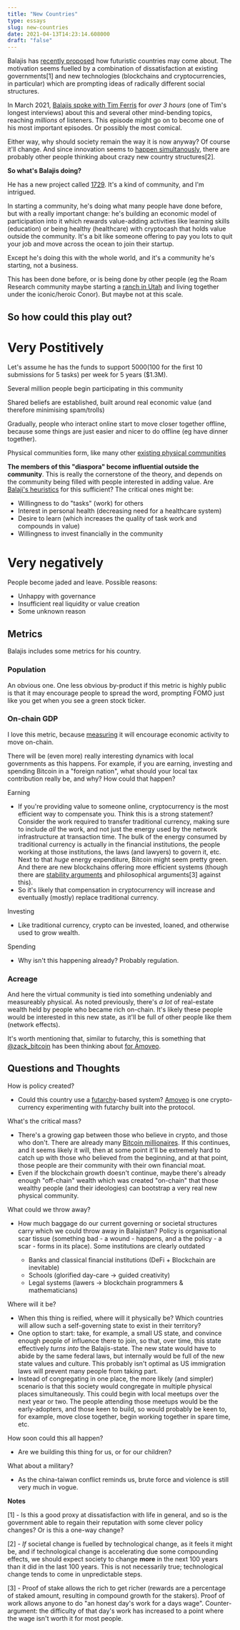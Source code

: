 ```yaml
---
title: "New Countries"
type: essays
slug: new-countries
date: 2021-04-13T14:23:14.608000
draft: "false"
---
```




Balajis has [recently proposed](https://1729.com/how-to-start-a-new-country/#task) how futuristic countries may come about. The motivation seems fuelled by a combination of dissatisfaction at existing governments[1] and new technologies (blockchains and cryptocurrencies, in particular) which are prompting ideas of radically different social structures.

In March 2021, [Balajis spoke with Tim Ferris](https://tim.blog/2021/03/24/balaji-srinivasan/) for _over 3 hours_ (one of Tim's longest interviews) about this and several other mind-bending topics, reaching _millions_ of listeners. This episode might go on to become one of his most important episodes. Or possibly the most comical.

Either way, why should society remain the way it is now anyway? Of course it'll change. And since innovation seems to [happen simultanously](https://en.wikipedia.org/wiki/Multiple_discovery), there are probably other people thinking about crazy new country structures[2].

**So what's Balajis doing?**

He has a new project called [1729](1729.com/). It's a kind of community, and I'm intrigued.

In starting a community, he's doing what many people have done before, but with a really important change: he's building an economic model of participation into it which rewards value-adding activities like learning skills (education) or being healthy (healthcare) with cryptocash that holds value outside the community. It's a bit like someone offering to pay you lots to quit your job and move across the ocean to join their startup.

Except he's doing this with the whole world, and it's a community he's starting, not a business.

This has been done before, or is being done by other people (eg the Roam Research community maybe starting a [ranch in Utah](https://twitter.com/webdevMason/status/1343661853180743680) and living together under the iconic/heroic Conor). But maybe not at this scale.

## So how could this play out?

# Very Postitively

Let's assume he has the funds to support $5000 ($100 for the first 10 submissions for 5 tasks) per week for 5 years ($1.3M).

Several million people begin participating in this community

Shared beliefs are established, built around real economic value (and therefore minimising spam/trolls)

Gradually, people who interact online start to move closer together offline, because some things are just easier and nicer to do offline (eg have dinner together).

Physical communities form, like many other [existing physical communities](https://en.wikipedia.org/wiki/List_of_Jewish_communities_in_the_United_Kingdom)

**The members of this "diaspora" become influential outside the community**. This is really the cornerstone of the theory, and depends on the community being filled with people interested in adding value. Are [Balaji's heuristics](https://1729.com/a-newsletter-that-pays-you/#detail) for this sufficient? The critical ones might be:

* Willingness to do "tasks" (work) for others
* Interest in personal health (decreasing need for a healthcare system)
* Desire to learn (which increases the quality of task work and compounds in value)
* Willingness to invest financially in the community

# Very negatively

People become jaded and leave. Possible reasons:

* Unhappy with governance
* Insufficient real liquidity or value creation
* Some unknown reason

## Metrics

Balajis includes some metrics for his country.

### Population

An obvious one. One less obvious by-product if this metric is highly public is that it may encourage people to spread the word, prompting FOMO just like you get when you see a green stock ticker.

### On-chain GDP

I love this metric, because [measuring](https://www.whatmatters.com/the-book/) it will encourage economic activity to move on-chain.

There will be (even more) really interesting dynamics with local governments as this happens. For example, if you are earning, investing and spending Bitcoin in a "foreign nation", what should your local tax contribution really be, and why? How could that happen?

Earning

* If you're providing value to someone online, cryptocurrency is the most efficient way to compensate you. Think this is a strong statement? Consider the work required to transfer traditional currency, making sure to include _all_ the work, and not just the energy used by the network infrastructure at transaction time. The bulk of the energy consumed by traditional currency is actually in the financial institutions, the people working at those institutions, the laws (and lawyers) to govern it, etc. Next to that _huge_ energy expenditure, Bitcoin might seem pretty green. And there are new blockchains offering more efficient systems (though there are [stability arguments](https://github.com/zack-bitcoin/amoveo-docs/blob/master//other_blockchains/proof_of_stake.md) and philosophical arguments[3] against this).
* So it's likely that compensation in cryptocurrency will increase and eventually (mostly) replace traditional currency.

Investing

* Like traditional currency, crypto can be invested, loaned, and otherwise used to grow wealth.

Spending

* Why isn't this happening already? Probably regulation.

### Acreage

And here the virtual community is tied into something undeniably and measureably physical. As noted previously, there's _a lot_ of real-estate wealth held by people who became rich on-chain. It's likely these people would be interested in this new state, as it'll be full of other people like them (network effects).

It's worth mentioning that, similar to futarchy, this is something that [@zack_bitcoin](https://twitter.com/zack_bitcoin) has been thinking about [for Amoveo](https://twitter.com/zack_bitcoin/status/1379753364985155587).

## Questions and Thoughts

How is policy created?

* Could this country use a [futarchy](https://en.wikipedia.org/wiki/Futarchy)-based system? [Amoveo](https://amoveo.io/) is one crypto-currency experimenting with futarchy built into the protocol.

What's the critical mass?

* There's a growing gap between those who believe in crypto, and those who don't. There are already many [Bitcoin millionaires](https://balajis.com/the-billionaire-flippening/). If this continues, and it seems likely it will, then at some point it'll be extremely hard to catch up with those who believed from the beginning, and at that point, those people are their community with their own financial moat.
* Even if the blockchain growth doesn't continue, maybe there's already enough "off-chain" wealth which was created "on-chain" that those wealthy people (and their ideologies) can bootstrap a very real new physical community.

What could we throw away?

* How much baggage do our current governing or societal structures carry which we could throw away in Balajistan? Policy is organisational scar tissue (something bad - a wound - happens, and a the policy - a scar - forms in its place). Some institutions are clearly outdated

  - Banks and classical financial institutions (DeFi + Blockchain are inevitable)
  - Schools (glorified day-care -> guided creativity)
  - Legal systems (lawers -> blockchain programmers & mathematicians)

Where will it be?

* When this thing is reified, where will it physically be? Which countries will allow such a self-governing state to exist in their territory?
* One option to start: take, for example, a small US state, and convince enough people of influence there to join, so that, over time, this state effectively _turns into_ the Balajis-state. The new state would have to abide by the same federal laws, but internally would be full of the new state values and culture. This probably isn't optimal as US immigration laws will prevent many people from taking part.
* Instead of congregating in one place, the more likely (and simpler) scenario is that this society would congregate in multiple physical places simultaneously. This could begin with local meetups over the next year or two. The people attending those meetups would be the early-adopters, and those keen to build, so would probably be keen to, for example, move close together, begin working together in spare time, etc.

How soon could this all happen?

* Are we building this thing for us, or for our children?

What about a military?

* As the china-taiwan conflict reminds us, brute force and violence is still very much in vogue.

**Notes**

[1] - Is this a good proxy at dissatisfaction with life in general, and so is the government able to regain their reputation with some clever policy changes? Or is this a one-way change?

[2] - _If_ societal change is fuelled by technological change, as it feels it might be, and if technological change is accelerating due some compounding effects, we should expect society to change **more** in the next 100 years than it did in the last 100 years. This is not necessarily true; technological change tends to come in unpredictable steps.

[3] - Proof of stake allows the rich to get richer (rewards are a percentage of staked amount, resulting in compound growth for the stakers). Proof of work allows anyone to do "an honest day's work for a days wage". Counter-argument: the difficulty of that day's work has increased to a point where the wage isn't worth it for most people.

